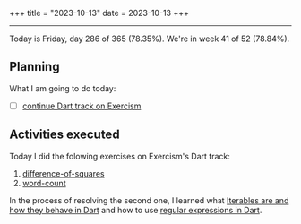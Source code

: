 +++
title = "2023-10-13"
date = 2023-10-13
+++

---

Today is Friday, day 286 of 365 (78.35%). We're in week 41 of 52 (78.84%). 

## Planning

What I am going to do today: 

- [ ] [continue Dart track on Exercism](https://exercism.org/tracks/dart)

## Activities executed

Today I did the folowing exercises on Exercism's Dart track:
1. [difference-of-squares](https://github.com/LuCCoelho/Exercism-Solutions/tree/main/dart/difference-of-squares)
2. [word-count](https://github.com/LuCCoelho/Exercism-Solutions/tree/main/dart/word-count)

In the process of resolving the second one, I learned what [Iterables are and how they behave in Dart](https://api.flutter.dev/flutter/dart-core/Iterable-class.html) and how to use [regular expressions in Dart](https://api.dart.dev/stable/2.14.4/dart-core/RegExp-class.html).
